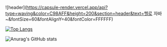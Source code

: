 ![header](https://capsule-render.vercel.app/api?type=waving&color=C98AFF&height=200&section=header&text=헬로 자바~&fontSize=60&fontAlignY=40&fontColor=FFFFFF)

[![Top Langs](https://github-readme-stats.vercel.app/api/top-langs/?username=Hyemin-12&layout=compact)](https://github.com/Hyemin-12/github-readme-stats)

![Anurag's GitHub stats](https://github-readme-stats.vercel.app/api?username=Hyemin-12&show_icons=true)

<!--
**Hyemin-12/Hyemin-12** is a ✨ _special_ ✨ repository because its `README.md` (this file) appears on your GitHub profile.

Here are some ideas to get you started:

- 🔭 I’m currently working on ...
- 🌱 I’m currently learning ...
- 👯 I’m looking to collaborate on ...
- 🤔 I’m looking for help with ...
- 💬 Ask me about ...
- 📫 How to reach me: ...
- 😄 Pronouns: ...
- ⚡ Fun fact: ...
-->
